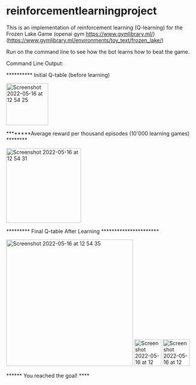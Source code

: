 # reinforcementlearningproject

This is an implementation of reinforcement learning (Q-learning) for the Frozen Lake Game 
(openai gym https://www.gymlibrary.ml/)(https://www.gymlibrary.ml/environments/toy_text/frozen_lake/)

Run on the command line to see how the bot learns how to beat the game.

Command Line Output:

********** Initial Q-table (before learning)

<img width="112" alt="Screenshot 2022-05-16 at 12 54 25" src="https://user-images.githubusercontent.com/13466968/168577809-ade62e1f-ddd1-4c2d-b1df-4f98dce23e53.png">



********Average reward per thousand episodes (10'000 learning games) ********


<img width="200" alt="Screenshot 2022-05-16 at 12 54 31" src="https://user-images.githubusercontent.com/13466968/168577832-7dc1d386-c23d-4bb5-a48e-4bf2796fa487.png">

********* Final Q-table After Learning **********************

<img width="339" alt="Screenshot 2022-05-16 at 12 54 35" src="https://user-images.githubusercontent.com/13466968/168577858-12d55a06-5b61-41ea-a273-3addf09b4b4f.png">

 <img width="72" alt="Screenshot 2022-05-16 at 12 52 52" src="https://user-images.githubusercontent.com/13466968/168577561-1e8973ca-7c38-44fb-8974-425e39202d99.png">
 
<img width="72" alt="Screenshot 2022-05-16 at 12 53 08" src="https://user-images.githubusercontent.com/13466968/168577575-c79f298b-9b67-48bc-bf9f-6f69b379610e.png">


****** You reached the goal! ****
